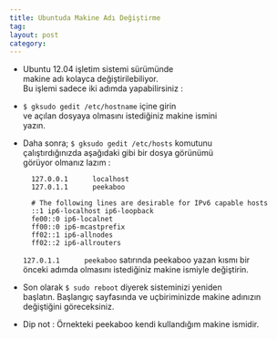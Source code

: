 ```yaml
---
title: Ubuntuda Makine Adı Değiştirme
tag:  
layout: post
category:  
---
```


- Ubuntu 12.04 işletim sistemi sürümünde  
makine adı kolayca değiştirilebiliyor.  
Bu işlemi sadece iki adımda yapabilirsiniz :  

- `$ gksudo gedit /etc/hostname` içine girin  
ve açılan dosyaya olmasını istediğiniz makine ismini  
yazın.  

- Daha sonra; `$ gksudo gedit /etc/hosts` komutunu  
çalıştırdığınızda aşağıdaki gibi bir dosya görünümü  
görüyor olmanız lazım :

        127.0.0.1      localhost  
        127.0.1.1      peekaboo
        
        # The following lines are desirable for IPv6 capable hosts
        ::1 ip6-localhost ip6-loopback
        fe00::0 ip6-localnet
        ff00::0 ip6-mcastprefix
        ff02::1 ip6-allnodes
        ff02::2 ip6-allrouters
        
  `127.0.1.1      peekaboo` satırında peekaboo yazan kısmı bir  
  önceki adımda olmasını istediğiniz makine ismiyle değiştirin.  
  
- Son olarak `$ sudo reboot` diyerek sisteminizi yeniden  
başlatın. Başlangıç sayfasında ve uçbiriminizde makine adınızın  
değiştiğini göreceksiniz.  

- Dip not : Örnekteki peekaboo kendi kullandığım makine ismidir.
